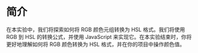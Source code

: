 # 简介

在本实验中，我们将探索如何将 RGB 颜色元组转换为 HSL 格式。我们将使用 RGB 到 HSL 的转换公式，并使用 JavaScript 来实现它。在本实验结束时，你将更好地理解如何将 RGB 颜色转换为 HSL 格式，并在你的项目中操作颜色值。
